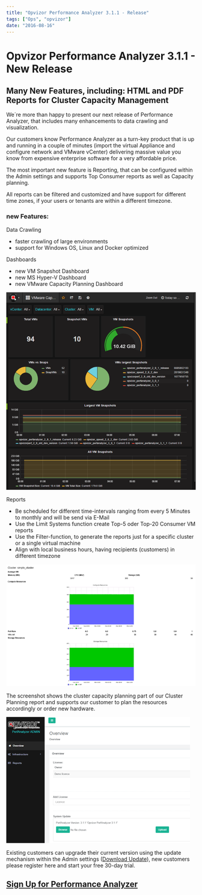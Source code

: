 ```yaml
---
title: "Opvizor Performance Analyzer 3.1.1 - Release"
tags: ["Ops", "opvizor"]
date: "2016-08-16"
---
```


# Opvizor Performance Analyzer 3.1.1 - New Release

## Many New Features, including: HTML and PDF Reports for Cluster Capacity Management

We´re more than happy to present our next release of Performance Analyzer, that includes many enhancements to data crawling and visualization.

Our customers know Performance Analyzer as a turn-key product that is up and running in a couple of minutes (import the virtual Appliance and configure network and VMware vCenter) delivering massive value you know from expensive enterprise software for a very affordable price.

The most important new feature is Reporting, that can be configured within the Admin settings and supports Top Consumer reports as well as Capacity planning.

All reports can be filtered and customized and have support for different time zones, if your users or tenants are within a different timezone.

### new Features:

Data Crawling

- faster crawling of large environments
- support for Windows OS, Linux and Docker optimized

Dashboards

- new VM Snapshot Dashboard
- new MS Hyper-V Dashboard
- new VMware Capacity Planning Dashboard

![vSphere VM Snapshots in realtime](/images/blog/vmsnapshot_img.png)

Reports

- Be scheduled for different time-intervals ranging from every 5 Minutes to monthly and will be send via E-Mail
- Use the Limit Systems function create Top-5 oder Top-20 Consumer VM reports
- Use the Filter-function, to generate the reports just for a specific cluster or a single virtual machine
- Align with local business hours, having recipients (customers) in different timezone

![VM Cluster Capacity planning](/images/blog/cluster_res.png)

The screenshot shows the cluster capacity planning part of our Cluster Planning report and supports our customer to plan the resources accordingly or order new hardware.

![Patch Performance Analyzer](/images/blog/admin_update.png)

Existing customers can upgrade their current version using the update mechanism within the Admin settings ([Download Update](https://storage.googleapis.com/opvizor/perfanalyzer_patch_301_311.bin)), new customers please register here and start your free 30-day trial.

## [Sign Up for Performance Analyzer](http://try.opvizor.com/perfanalyzer/)
